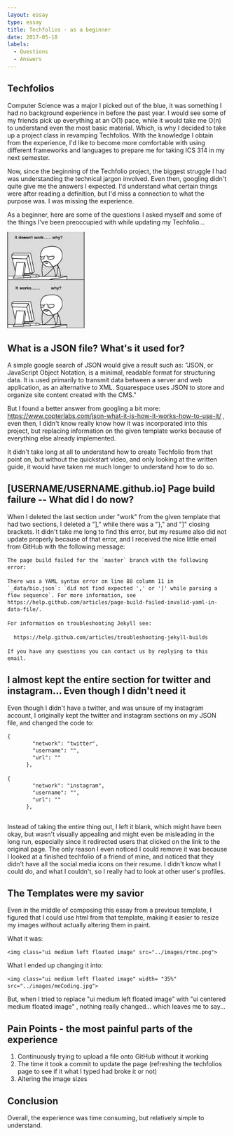 ```yaml
---
layout: essay
type: essay
title: Techfolios - as a beginner
date: 2017-05-18
labels:
  - Questions
  - Answers
---
```


## Techfolios

Computer Science was a major I picked out of the blue, it was something I had no background experience in before the past year. I would see some of my friends pick up everything at an O(1) pace, while it would take me O(n) to understand even the most basic material. Which, is why I decided to take up a project class in revamping Techfolios. With the knowledge I obtain from the experience, I'd like to become more comfortable with using different frameworks and languages to prepare me for taking ICS 314 in my next semester. 

Now, since the beginning of the Techfolio project, the biggest struggle I had was understanding the technical jargon involved. Even then, googling didn't quite give me the answers I expected. I'd understand what certain things were after reading a definition, but I'd miss a connection to what the purpose was. I was missing the experience.

As a beginner, here are some of the questions I asked myself and some of the things I've been preoccupied with while updating my Techfolio...

<img class="ui centered medium image" width= "35%" src="../images/meCoding.jpg">

## What is a JSON file? What's it used for?

A simple google search of JSON would give a result such as: "JSON, or JavaScript Object Notation, is a minimal, readable format for structuring data. It is used primarily to transmit data between a server and web application, as an alternative to XML. Squarespace uses JSON to store and organize site content created with the CMS." 

But I found a better answer from googling a bit more: https://www.copterlabs.com/json-what-it-is-how-it-works-how-to-use-it/ , even then, I didn't know really know how it was incorporated into this project, but replacing information on the given template works because of everything else already implemented.

It didn't take long at all to understand how to create Techfolio from that point on, but without the quickstart video, and only looking at the written guide, it would have taken me much longer to understand how to do so. 

## [USERNAME/USERNAME.github.io] Page build failure -- What did I do now?

When I deleted the last section under "work" from the given template that had two sections, I deleted a "]," while there was a "}," and "]" closing brackets. It didn't take me long to find this error, but my resume also did not update properly because of that error, and I received the nice little email from GitHub with the following message:

```
The page build failed for the `master` branch with the following error:

There was a YAML syntax error on line 88 column 11 in `_data/bio.json`: `did not find expected ',' or ']' while parsing a flow sequence`. For more information, see https://help.github.com/articles/page-build-failed-invalid-yaml-in-data-file/.

For information on troubleshooting Jekyll see:

  https://help.github.com/articles/troubleshooting-jekyll-builds

If you have any questions you can contact us by replying to this email.

```

## I almost kept the entire section for twitter and instagram... Even though I didn't need it

Even though I didn't have a twitter, and was unsure of my instagram account, I originally kept the twitter and instagram sections on my JSON file, and changed the code to:
```
{
        "network": "twitter",
        "username": "",
        "url": ""
      },

{
        "network": "instagram",
        "username": "",
        "url": ""
      },
      
```
 Instead of taking the entire thing out, I left it blank, which might have been okay, but wasn't visually appealing and might even be misleading in the long run, especially since it redirected users that clicked on the link to the original page. The only reason I even noticed I could remove it was because I looked at a finished techfolio of a friend of mine, and noticed that they didn't have all the social media icons on their resume. I didn't know what I could do, and what I couldn't, so I really had to look at other user's profiles.

## The Templates were my savior

Even in the middle of composing this essay from a previous template, I figured that I could use html from that template, making it easier to resize my images without actually altering them in paint.

What it was:
```
<img class="ui medium left floated image" src="../images/rtmc.png">

```

What I ended up changing it into:
```
<img class="ui medium left floated image" width= "35%" src="../images/meCoding.jpg">

```
But, when I tried to replace "ui medium left floated image" with "ui centered medium floated image" , nothing really changed... which leaves me to say...

## Pain Points - the most painful parts of the experience

1. Continuously trying to upload a file onto GitHub without it working
2. The time it took a commit to update the page (refreshing the techfolios page to see if it what I typed had broke it or not)
3. Altering the image sizes

## Conclusion

Overall, the experience was time consuming, but relatively simple to understand.




